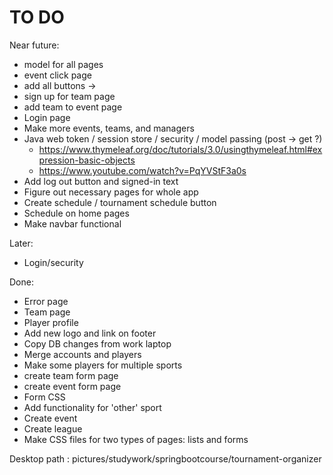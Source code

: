 TO DO
============

Near future:

- model for all pages
- event click page
- add all buttons ->
- sign up for team page
- add team to event page
- Login page
- Make more events, teams, and managers
- Java web token / session store / security / model passing (post -> get ?)
  - https://www.thymeleaf.org/doc/tutorials/3.0/usingthymeleaf.html#expression-basic-objects
  - https://www.youtube.com/watch?v=PqYVStF3a0s
- Add log out button and signed-in text
- Figure out necessary pages for whole app
- Create schedule / tournament schedule button
- Schedule on home pages
- Make navbar functional

Later:

- Login/security


Done:

- Error page
- Team page
- Player profile
- Add new logo and link on footer
- Copy DB changes from work laptop
- Merge accounts and players
- Make some players for multiple sports
- create team form page
- create event form page
- Form CSS
- Add functionality for 'other' sport
- Create event
- Create league
- Make CSS files for two types of pages: lists and forms

Desktop path : pictures/studywork/springbootcourse/tournament-organizer